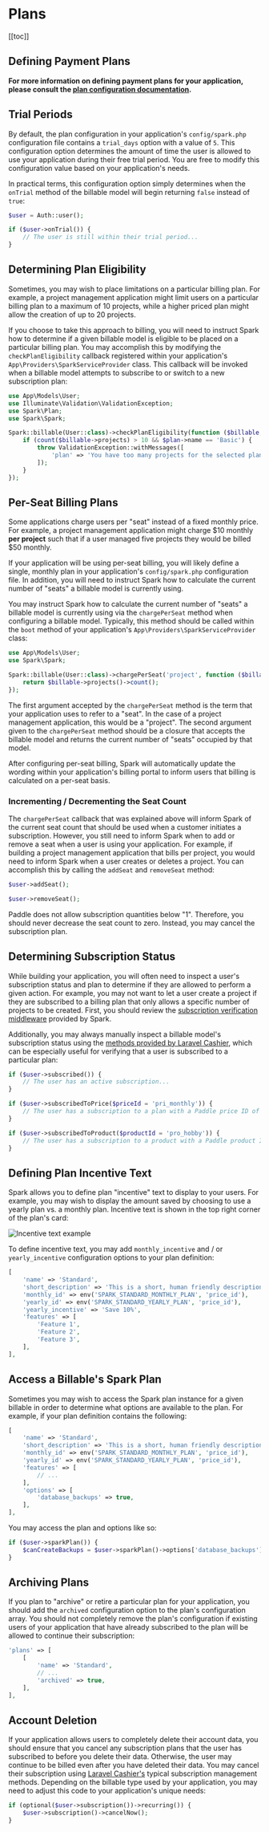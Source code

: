 # Plans

[[toc]]

## Defining Payment Plans

**For more information on defining payment plans for your application, please consult the [plan configuration documentation](./configuration.md#defining-subscription-plans).**

## Trial Periods

By default, the plan configuration in your application's `config/spark.php` configuration file contains a `trial_days` option with a value of `5`. This configuration option determines the amount of time the user is allowed to use your application during their free trial period. You are free to modify this configuration value based on your application's needs.

In practical terms, this configuration option simply determines when the `onTrial` method of the billable model will begin returning `false` instead of `true`:

```php
$user = Auth::user();

if ($user->onTrial()) {
    // The user is still within their trial period...
}
```

## Determining Plan Eligibility

Sometimes, you may wish to place limitations on a particular billing plan. For example, a project management application might limit users on a particular billing plan to a maximum of 10 projects, while a higher priced plan might allow the creation of up to 20 projects.

If you choose to take this approach to billing, you will need to instruct Spark how to determine if a given billable model is eligible to be placed on a particular billing plan. You may accomplish this by modifying the `checkPlanEligibility` callback registered within your application's `App\Providers\SparkServiceProvider` class. This callback will be invoked when a billable model attempts to subscribe to or switch to a new subscription plan:

```php
use App\Models\User;
use Illuminate\Validation\ValidationException;
use Spark\Plan;
use Spark\Spark;

Spark::billable(User::class)->checkPlanEligibility(function ($billable, Plan $plan) {
    if (count($billable->projects) > 10 && $plan->name == 'Basic') {
        throw ValidationException::withMessages([
            'plan' => 'You have too many projects for the selected plan.'
        ]);
    }
});
```

## Per-Seat Billing Plans

Some applications charge users per "seat" instead of a fixed monthly price. For example, a project management application might charge $10 monthly **per project** such that if a user managed five projects they would be billed $50 monthly.

If your application will be using per-seat billing, you will likely define a single, monthly plan in your application's `config/spark.php` configuration file. In addition, you will need to instruct Spark how to calculate the current number of "seats" a billable model is currently using.

You may instruct Spark how to calculate the current number of "seats" a billable model is currently using via the `chargePerSeat` method when configuring a billable model. Typically, this method should be called within the `boot` method of your application's `App\Providers\SparkServiceProvider` class:

```php
use App\Models\User;
use Spark\Spark;

Spark::billable(User::class)->chargePerSeat('project', function ($billable) {
    return $billable->projects()->count();
});
```

The first argument accepted by the `chargePerSeat` method is the term that your application uses to refer to a "seat". In the case of a project management application, this would be a "project". The second argument given to the `chargePerSeat` method should be a closure that accepts the billable model and returns the current number of "seats" occupied by that model.

After configuring per-seat billing, Spark will automatically update the wording within your application's billing portal to inform users that billing is calculated on a per-seat basis.

### Incrementing / Decrementing the Seat Count

The `chargePerSeat` callback that was explained above will inform Spark of the current seat count that should be used when a customer initiates a subscription. However, you still need to inform Spark when to add or remove a seat when a user is using your application. For example, if building a project management application that bills per project, you would need to inform Spark when a user creates or deletes a project. You can accomplish this by calling the `addSeat` and `removeSeat` method:

```php
$user->addSeat();

$user->removeSeat();
```

Paddle does not allow subscription quantities below "1". Therefore, you should never decrease the seat count to zero. Instead, you may cancel the subscription plan.

## Determining Subscription Status

While building your application, you will often need to inspect a user's subscription status and plan to determine if they are allowed to perform a given action. For example, you may not want to let a user create a project if they are subscribed to a billing plan that only allows a specific number of projects to be created. First, you should review the [subscription verification middleware](./middleware.md) provided by Spark.

Additionally, you may always manually inspect a billable model's subscription status using the [methods provided by Laravel Cashier](https://laravel.com/docs/cashier-paddle#checking-subscription-status), which can be especially useful for verifying that a user is subscribed to a particular plan:

```php
if ($user->subscribed()) {
    // The user has an active subscription...
}

if ($user->subscribedToPrice($priceId = 'pri_monthly')) {
    // The user has a subscription to a plan with a Paddle price ID of pri_monthly...
}

if ($user->subscribedToProduct($productId = 'pro_hobby')) {
    // The user has a subscription to a product with a Paddle product ID of pro_hobby...
}
```

## Defining Plan Incentive Text

Spark allows you to define plan "incentive" text to display to your users. For example, you may wish to display the amount saved by choosing to use a yearly plan vs. a monthly plan. Incentive text is shown in the top right corner of the plan's card:

![Incentive text example](/img/incentive.png)

To define incentive text, you may add `monthly_incentive` and / or `yearly_incentive` configuration options to your plan definition:

```php
[
    'name' => 'Standard',
    'short_description' => 'This is a short, human friendly description of the plan.',
    'monthly_id' => env('SPARK_STANDARD_MONTHLY_PLAN', 'price_id'),
    'yearly_id' => env('SPARK_STANDARD_YEARLY_PLAN', 'price_id'),
    'yearly_incentive' => 'Save 10%',
    'features' => [
        'Feature 1',
        'Feature 2',
        'Feature 3',
    ],
],
```

## Access a Billable's Spark Plan

Sometimes you may wish to access the Spark plan instance for a given billable in order to determine what options are available to the plan. For example, if your plan definition contains the following:

```php
[
    'name' => 'Standard',
    'short_description' => 'This is a short, human friendly description of the plan.',
    'monthly_id' => env('SPARK_STANDARD_MONTHLY_PLAN', 'price_id'),
    'yearly_id' => env('SPARK_STANDARD_YEARLY_PLAN', 'price_id'),
    'features' => [
        // ...
    ],
    'options' => [
        'database_backups' => true,
    ],
],
```

You may access the plan and options like so:

```php
if ($user->sparkPlan()) {
    $canCreateBackups = $user->sparkPlan()->options['database_backups'] ?? false;
}
```

## Archiving Plans

If you plan to "archive" or retire a particular plan for your application, you should add the `archived` configuration option to the plan's configuration array. You should not completely remove the plan's configuration if existing users of your application that have already subscribed to the plan will be allowed to continue their subscription:

```php
'plans' => [
    [
        'name' => 'Standard',
        // ...
        'archived' => true,
    ],
],
```

## Account Deletion

If your application allows users to completely delete their account data, you should ensure that you cancel any subscription plans that the user has subscribed to before you delete their data. Otherwise, the user may continue to be billed even after you have deleted their data. You may cancel their subscription using [Laravel Cashier's](https://laravel.com/docs/cashier-paddle) typical subscription management methods. Depending on the billable type used by your application, you may need to adjust this code to your application's unique needs:

```php
if (optional($user->subscription())->recurring()) {
    $user->subscription()->cancelNow();
}
```

